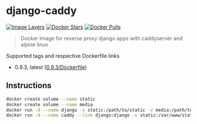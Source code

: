# django-caddy

[![Image Layers](https://images.microbadger.com/badges/image/lgatica/django-caddy.svg)](http://microbadger.com/images/lgatica/django-caddy)
[![Docker Stars](https://img.shields.io/docker/stars/lgatica/django-caddy.svg)](https://hub.docker.com/r/lgatica/django-caddy/)
[![Docker Pulls](https://img.shields.io/docker/pulls/lgatica/django-caddy.svg)](https://hub.docker.com/r/lgatica/django-caddy/)

> Docker Image for reverse proxy django apps with caddyserver and alpine linux

Supported tags and respective Dockerfile links

- 0.9.3, latest ([0.9.3/Dockerfile](https://github.com/lgaticaq/django-caddy/blob/master/0.9.3/Dockerfile))

## Instructions

```bash
docker create volume --name static
docker create volume --name media
docker run -d --name django -v static:/path/to/static -v media:/path/to/media -e PORT 8000 your-django-image-with-gunicorn
docker run -d --name caddy --link django:django -v static:/var/www/static -v media:/var/www/media -e PORT 8000 lgatica/django-caddy
```
